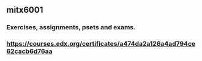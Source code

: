 ## mitx6001
### Exercises, assignments, psets and exams. 

### https://courses.edx.org/certificates/a474da2a126a4ad794ce62cacb6d76aa
